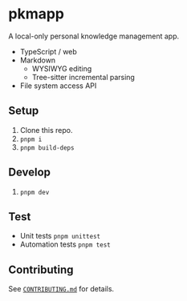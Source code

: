 # pkmapp

A local-only personal knowledge management app.

- TypeScript / web
- Markdown
  - WYSIWYG editing
  - Tree-sitter incremental parsing
- File system access API

## Setup

1. Clone this repo.
1. `pnpm i`
1. `pnpm build-deps`

## Develop

1. `pnpm dev`

## Test

* Unit tests `pnpm unittest`
* Automation tests `pnpm test`

## Contributing

See [`CONTRIBUTING.md`](CONTRIBUTING.md) for details.
